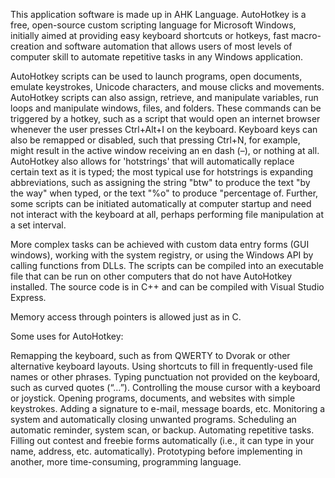 This application software is made up in AHK Language. AutoHotkey is a free, open-source custom scripting language for Microsoft Windows, initially aimed at providing easy 
keyboard shortcuts or hotkeys, fast macro-creation and software automation that allows users of most levels of computer skill to automate repetitive tasks in any Windows 
application.

AutoHotkey scripts can be used to launch programs, open documents, emulate keystrokes, Unicode characters, and mouse clicks and movements. AutoHotkey scripts can also assign,
retrieve, and manipulate variables, run loops and manipulate windows, files, and folders. These commands can be triggered by a hotkey, such as a script that would open an internet
browser whenever the user presses Ctrl+Alt+I on the keyboard. Keyboard keys can also be remapped or disabled, such that pressing Ctrl+N, for example, might result in the active 
window receiving an en dash (–), or nothing at all. AutoHotkey also allows for 'hotstrings' that will automatically replace certain text as it is typed; the most typical use for 
hotstrings is expanding abbreviations, such as assigning the string "btw" to produce the text "by the way" when typed, or the text "%o" to produce "percentage of. Further, some
scripts can be initiated automatically at computer startup and need not interact with the keyboard at all, perhaps performing file manipulation at a set interval.

More complex tasks can be achieved with custom data entry forms (GUI windows), working with the system registry, or using the Windows API by calling functions from DLLs. 
The scripts can be compiled into an executable file that can be run on other computers that do not have AutoHotkey installed. The source code is in C++ and can be compiled with
Visual Studio Express.

Memory access through pointers is allowed just as in C.

Some uses for AutoHotkey:

Remapping the keyboard, such as from QWERTY to Dvorak or other alternative keyboard layouts.
Using shortcuts to fill in frequently-used file names or other phrases.
Typing punctuation not provided on the keyboard, such as curved quotes (“…”).
Controlling the mouse cursor with a keyboard or joystick.
Opening programs, documents, and websites with simple keystrokes.
Adding a signature to e-mail, message boards, etc.
Monitoring a system and automatically closing unwanted programs.
Scheduling an automatic reminder, system scan, or backup.
Automating repetitive tasks.
Filling out contest and freebie forms automatically (i.e., it can type in your name, address, etc. automatically).
Prototyping before implementing in another, more time-consuming, programming language.
